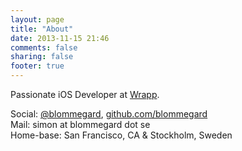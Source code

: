 ```yaml
---
layout: page
title: "About"
date: 2013-11-15 21:46
comments: false
sharing: false
footer: true
---
```


Passionate iOS Developer at [Wrapp](http://wrapp.com).

Social: [@blommegard](http://twitter.com/blommegard), [github.com/blommegard](http://github.com/blommegard)  
Mail: simon at blommegard dot se  
Home-base: San Francisco, CA & Stockholm, Sweden

